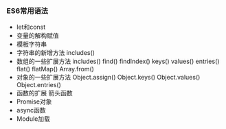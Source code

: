 ### ES6常用语法
- let和const
- 变量的解构赋值
- 模板字符串
- 字符串的新增方法 includes()
- 数组的一些扩展方法 includes() find() findIndex() keys() values() entries() flat() flatMap() Array.from()
- 对象的一些扩展方法 Object.assign() Object.keys() Object.values() Object.entries()
- 函数的扩展 箭头函数
- Promise对象
- async函数
- Module加载